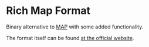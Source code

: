 # Rich Map Format

Binary alternative to [MAP](MAP.md) with some added functionality.

The format itself can be found [at the official website](https://developer.valvesoftware.com/wiki/Rich_Map_Format).
